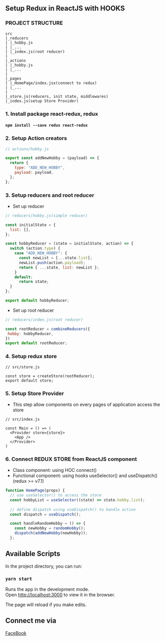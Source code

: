 ## Setup Redux in ReactJS with HOOKS

### PROJECT STRUCTURE

```
src
|_reducers
| |_hobby.js
| |_...
| |_index.js(root reducer)
|
|_actions
| |_hobby.js
| |_...
| 
|_pages
| |_HomePage/index.jsx(connect to redux)
| |_...
| 
|_store.js(reducers, init state, middlewares)
|_index.js(setup Store Provider)
```

### 1. Install package react-redux, redux
#### `npm install --save redux react-redux`

### 2. Setup Action creators
```js 
// actions/hobby.js

export const addNewHobby = (payload) => {
  return {
    type: "ADD_NEW_HOBBY",
    payload: payload,
  };
};
```

### 3. Setup reducers and root reducer
- Set up reducer
```js
// reducers/hobby.js(simple reducer)

const initialState = {
  list: [],
};

const hobbyReducer = (state = initialState, action) => {
  switch (action.type) {
    case "ADD_NEW_HOBBY": {
      const newList = [...state.list];
      newList.push(action.payload);
      return { ...state, list: newList };
    }
    default:
      return state;
  }
};

export default hobbyReducer;
```
- Set up root reducer

```js
// reducers/index.js(root reducer)

const rootReducer = combineReducers({
 hobby: hobbyReducer,
})
export default rootReducer;
```

### 4. Setup redux store
```
// src/store.js

const store = createStore(rootReducer);
export default store;
```

### 5. Setup Store Provider
- This step allow components on every pages of application access the store
```
// src/index.js

const Main = () => (
  <Provider store={store}>
    <App />
  </Provider>
)
```

### 6. Connect REDUX STORE from ReactJS component

- Class component: using HOC connect()
- Functional component: using hooks useSelector() and useDispatch() (redux >= v7.1)

```js
function HomePage(props) {
  // use useSelector() to access the store
  const hobbyList = useSelector((state) => state.hobby.list);
  
  // define dispatch using useDispatch() to handle action 
  const dispatch = useDispatch();

  const handleRandomHobby = () => {
    const newHobby = randomHobby();
    dispatch(addNewHobby(newHobby));
  };

```


## Available Scripts

In the project directory, you can run:

### `yarn start`

Runs the app in the development mode.\
Open [http://localhost:3000](http://localhost:3000) to view it in the browser.

The page will reload if you make edits.

## Connect me via
[FaceBook](https://facebook.com/nth777)

